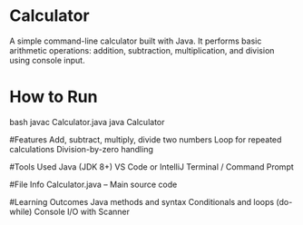 # Calculator

A simple command-line calculator built with Java. It performs basic arithmetic operations: addition, subtraction, multiplication, and division using console input.

# How to Run
bash
javac Calculator.java
java Calculator

#Features
Add, subtract, multiply, divide two numbers
Loop for repeated calculations
Division-by-zero handling

#Tools Used
Java (JDK 8+)
VS Code or IntelliJ
Terminal / Command Prompt

#File Info
Calculator.java – Main source code

#Learning Outcomes
Java methods and syntax
Conditionals and loops (do-while)
Console I/O with Scanner
